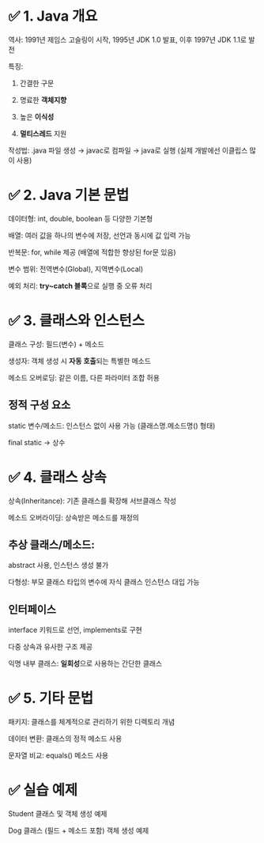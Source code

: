 # ✅ 1. Java 개요
역사: 1991년 제임스 고슬링이 시작, 1995년 JDK 1.0 발표, 이후 1997년 JDK 1.1로 발전

특징:

1. 간결한 구문

2. 명료한 **객체지향**

3. 높은 **이식성**

4. **멀티스레드** 지원

작성법: .java 파일 생성 → javac로 컴파일 → java로 실행
(실제 개발에선 이클립스 많이 사용)

# ✅ 2. Java 기본 문법
데이터형: int, double, boolean 등 다양한 기본형

배열: 여러 값을 하나의 변수에 저장, 선언과 동시에 값 입력 가능

반복문: for, while 제공 (배열에 적합한 향상된 for문 있음)

변수 범위: 전역변수(Global), 지역변수(Local)

예외 처리: **try~catch 블록**으로 실행 중 오류 처리

# ✅ 3. 클래스와 인스턴스
클래스 구성: 필드(변수) + 메소드

생성자: 객체 생성 시 **자동 호출**되는 특별한 메소드

메소드 오버로딩: 같은 이름, 다른 파라미터 조합 허용

## 정적 구성 요소

static 변수/메소드: 인스턴스 없이 사용 가능 (클래스명.메소드명() 형태)

final static → 상수

# ✅ 4. 클래스 상속
상속(Inheritance): 기존 클래스를 확장해 서브클래스 작성

메소드 오버라이딩: 상속받은 메소드를 재정의

## 추상 클래스/메소드:

abstract 사용, 인스턴스 생성 불가

다형성: 부모 클래스 타입의 변수에 자식 클래스 인스턴스 대입 가능

## 인터페이스

interface 키워드로 선언, implements로 구현

다중 상속과 유사한 구조 제공

익명 내부 클래스: **일회성**으로 사용하는 간단한 클래스

# ✅ 5. 기타 문법
패키지: 클래스를 체계적으로 관리하기 위한 디렉토리 개념

데이터 변환: 클래스의 정적 메소드 사용

문자열 비교: equals() 메소드 사용

# ✅ 실습 예제
Student 클래스 및 객체 생성 예제

Dog 클래스 (필드 + 메소드 포함) 객체 생성 예제





